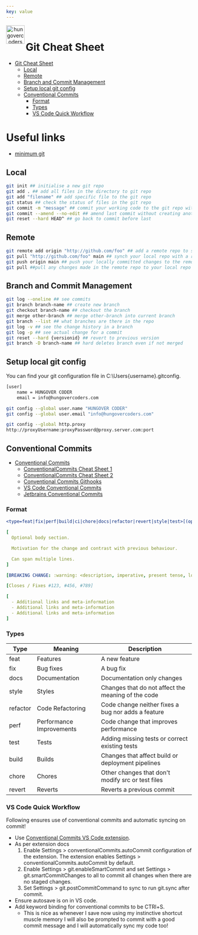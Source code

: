 ```yaml
---
key: value
---
```


<header class="site-header">
  <a href="https://blog.hungovercoders.com"><img alt="hungovercoders" src="../assets/logo3.ico"
    width=50px align="left"></a>
</header>

# Git Cheat Sheet

- [Git Cheat Sheet](#git-cheat-sheet)
  - [Local](#local)
  - [Remote](#remote)
  - [Branch and Commit Management](#branch-and-commit-management)
  - [Setup local git config](#setup-local-git-config)
  - [Conventional Commits](#conventional-commits)
    - [Format](#format)
    - [Types](#types)
    - [VS Code Quick Workflow](#vs-code-quick-workflow)

# Useful links

* [minimum git](https://medium.com/@elischleifer/minimum-viable-git-for-trunk-based-development-81a5da7a77a7)

## Local

```bash
git init ## initialise a new git repo
git add . ## add all files in the directory to git repo
git add "filename" ## add specific file to the git repo
git status ## check the status of files in the git repo
git commit -m "message" ## commit your working code to the git repo with a message
git commit --amend --no-edit ## amend last commit without creating another one with for example small change
git reset --hard HEAD^ ## go back to commit before last
```

## Remote

```bash
git remote add origin "http://github.com/foo" ## add a remote repo to synch your local repo with
git pull "http://github.com/foo" main ## synch your local repo with a remote repo
git push origin main ## push your locally committed changes to the remote repo
git pull ##pull any changes made in the remote repo to your local repo
```

## Branch and Commit Management

```bash
git log --oneline ## see commits
git branch branch-name ## create new branch
git checkout branch-name ## checkout the branch
git merge other-branch ## merge other-branch into current branch
git branch --list ## what branches are there in the repo
git log -v ## see the change history in a branch
git log -p ## see actual change for a commit
git reset --hard {versionid} ## revert to previous version
git branch -D branch-name ## hard deletes branch even if not merged
```

## Setup local git config

You can find your git configuration file in C:\Users{username}.gitconfig.

```bash
[user]
    name = HUNGOVER CODER
    email = info@hungovercoders.com
```

```bash
git config --global user.name "HUNGOVER CODER"
git config --global user.email "info@hungovercoders.com"
```

```bash
git config --global http.proxy
http://proxyUsername:proxyPassword@proxy.server.com:port
```

## Conventional Commits

- [Conventional Commits](https://www.conventionalcommits.org/en/v1.0.0/)
  - [ConventionalCommits Cheat Sheet 1](https://github.com/qoomon/git-conventional-commits)
  - [ConventionalCommits Cheat Sheet 2](https://megamorf.gitlab.io/cheat-sheets/conventional-commits/)
  - [Conventional Commits Githooks](https://github.com/tapsellorg/conventional-commits-git-hook?tab=readme-ov-file)
  - [VS Code Conventional Commits](https://marketplace.visualstudio.com/items?itemName=vivaxy.vscode-conventional-commits)
  - [Jetbrains Conventional Commits](https://plugins.jetbrains.com/plugin/13389-conventional-commit)

### Format

```yaml
<type=feat|fix|perf|build|ci|chore|docs|refactor|revert|style|test>[(optional scope)]: <description, imperative, present tense, lowercase, no dot at end>

[
  Optional body section.

  Motivation for the change and contrast with previous behaviour.

  Can span multiple lines.
]

[BREAKING CHANGE: :warning: <description, imperative, present tense, lowercase, no dot at end>]

[Closes / Fixes #123, #456, #789]

[
  - Additional links and meta-information
  - Additional links and meta-information
  - Additional links and meta-information
]
```

### Types

|Type|Meaning|Description|
|--|--|--|
|feat|Features|A new feature|
|fix|Bug fixes|A bug fix|
|docs|Documentation|Documentation only changes|
|style|Styles|Changes that do not affect the meaning of the code|
|refactor|Code Refactoring|Code change neither fixes a bug nor adds a feature|
|perf|Performance Improvements|Code change that improves performance|
|test|Tests|Adding missing tests or correct existing tests|
|build| Builds| Changes that affect build or deployment pipelines|
|chore|Chores|Other changes that don't modify src or test files|
|revert|Reverts|Reverts a previous commit|

### VS Code Quick Workflow

Following ensures use of conventional commits and automatic syncing on commit!

- Use [Conventional Commits VS Code extension](https://marketplace.visualstudio.com/items?itemName=vivaxy.vscode-conventional-commits).
- As per extension docs
  1. Enable Settings > conventionalCommits.autoCommit configuration of the extension. The extension enables Settings > conventionalCommits.autoCommit by default.
  2. Enable Settings > git.enableSmartCommit and set Settings > git.smartCommitChanges to all to commit all changes when there are no staged changes.
  3. Set Settings > git.postCommitCommand to sync to run git.sync after commit.
- Ensure autosave is on in VS code.
- Add keyword binding for conventional commits to be CTRl+S.
  - This is nice as whenever I save now using my instinctive shortcut muscle memory I will also be prompted to commit with a good commit message and I will automatically sync my code too!
